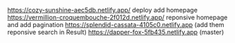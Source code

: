 https://cozy-sunshine-aec5db.netlify.app/   deploy add homepage
https://vermillion-croquembouche-2f012d.netlify.app/    reponsive homepage and add pagination
https://splendid-cassata-4105c0.netlify.app (add them reponsive search in Result)
https://dapper-fox-5fb435.netlify.app (master)
